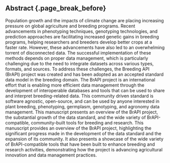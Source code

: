 ## Abstract {.page_break_before}

Population growth and the impacts of climate change are placing increasing pressure on global agriculture and breeding programs. 
Recent advancements in phenotyping techniques, genotyping technologies, and prediction approaches are facilitating increased genetic gains in breeding programs, helping researchers and breeders develop better crops at a faster rate. 
However, these advancements have also led to an overwhelming torrent of disconnected data.
The successful implementation of these methods depends on proper data management, which is particularly challenging due to the need to integrate datasets across various types, formats, and sources. 
To address these challenges, the Breeding API (BrAPI) project was created and has been adopted as an accepted standard data model in the breeding domain. 
The BrAPI project is an international effort that is enabling more efficient data management through the development of interoperable databases and tools that can be used to share and interpret breeding-related data. 
This community driven standard is software agnostic, open-source, and can be used by anyone interested in plant breeding, phenotyping, germplasm, genotyping, and agronomy data management. 
This manuscript presents an overview of the BrAPI project, the substantial growth of the data standard, and the wide variety of BrAPI-compatible, community-built tools for breeding and research.
This manuscript provides an overview of the BrAPI project, highlighting the significant progress made in the development of the data standard and the expansion of its community. 
It also presents a showcase of the wide variety of BrAPI-compatible tools that have been built to enhance breeding and research activities, demonstrating how the project is advancing agricultural innovation and data management practices.
